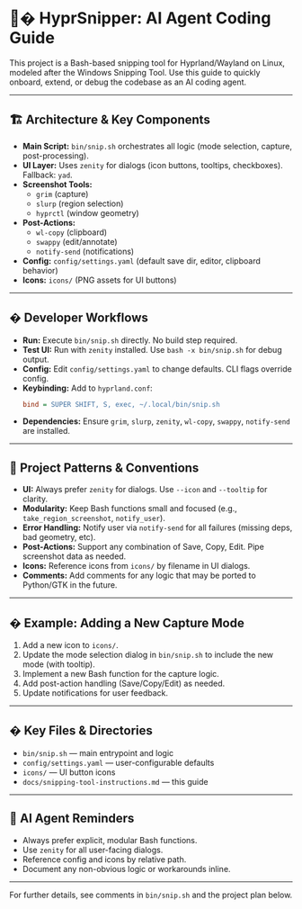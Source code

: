 
# 🧑‍� HyprSnipper: AI Agent Coding Guide

This project is a Bash-based snipping tool for Hyprland/Wayland on Linux, modeled after the Windows Snipping Tool. Use this guide to quickly onboard, extend, or debug the codebase as an AI coding agent.

---

## 🏗️ Architecture & Key Components

- **Main Script:** `bin/snip.sh` orchestrates all logic (mode selection, capture, post-processing).
- **UI Layer:** Uses `zenity` for dialogs (icon buttons, tooltips, checkboxes). Fallback: `yad`.
- **Screenshot Tools:**
  - `grim` (capture)
  - `slurp` (region selection)
  - `hyprctl` (window geometry)
- **Post-Actions:**
  - `wl-copy` (clipboard)
  - `swappy` (edit/annotate)
  - `notify-send` (notifications)
- **Config:** `config/settings.yaml` (default save dir, editor, clipboard behavior)
- **Icons:** `icons/` (PNG assets for UI buttons)

---

## � Developer Workflows

- **Run:** Execute `bin/snip.sh` directly. No build step required.
- **Test UI:** Run with `zenity` installed. Use `bash -x bin/snip.sh` for debug output.
- **Config:** Edit `config/settings.yaml` to change defaults. CLI flags override config.
- **Keybinding:** Add to `hyprland.conf`:
  ```ini
  bind = SUPER SHIFT, S, exec, ~/.local/bin/snip.sh
  ```
- **Dependencies:** Ensure `grim`, `slurp`, `zenity`, `wl-copy`, `swappy`, `notify-send` are installed.

---

## 🧩 Project Patterns & Conventions

- **UI:** Always prefer `zenity` for dialogs. Use `--icon` and `--tooltip` for clarity.
- **Modularity:** Keep Bash functions small and focused (e.g., `take_region_screenshot`, `notify_user`).
- **Error Handling:** Notify user via `notify-send` for all failures (missing deps, bad geometry, etc).
- **Post-Actions:** Support any combination of Save, Copy, Edit. Pipe screenshot data as needed.
- **Icons:** Reference icons from `icons/` by filename in UI dialogs.
- **Comments:** Add comments for any logic that may be ported to Python/GTK in the future.

---

## � Example: Adding a New Capture Mode

1. Add a new icon to `icons/`.
2. Update the mode selection dialog in `bin/snip.sh` to include the new mode (with tooltip).
3. Implement a new Bash function for the capture logic.
4. Add post-action handling (Save/Copy/Edit) as needed.
5. Update notifications for user feedback.

---

## � Key Files & Directories

- `bin/snip.sh` — main entrypoint and logic
- `config/settings.yaml` — user-configurable defaults
- `icons/` — UI button icons
- `docs/snipping-tool-instructions.md` — this guide

---

## 🤖 AI Agent Reminders

- Always prefer explicit, modular Bash functions.
- Use `zenity` for all user-facing dialogs.
- Reference config and icons by relative path.
- Document any non-obvious logic or workarounds inline.

---

For further details, see comments in `bin/snip.sh` and the project plan below.
